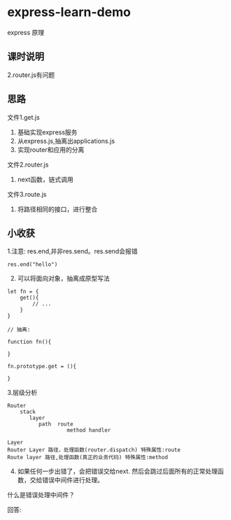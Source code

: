 # express-learn-demo
express  原理

## 课时说明

2.router.js有问题

## 思路

文件1.get.js
1. 基础实现express服务
2. 从express.js,抽离出applications.js
3. 实现router和应用的分离

文件2.router.js
1. next函数，链式调用

文件3.route.js
1. 将路径相同的接口，进行整合

## 小收获

1.注意: res.end,并非res.send。res.send会报错

```
res.end("hello")
```

2. 可以将面向对象，抽离成原型写法

```
let fn = {
    get(){
        // ...
    }
}

// 抽离:

function fn(){

}

fn.prototype.get = (){

}
```

3.层级分析

```
Router
    stack
       layer
          path  route
                   method handler

Layer
Router Layer 路径，处理函数(router.dispatch) 特殊属性:route
Route layer 路径,处理函数(真正的业务代码) 特殊属性:method

```

4. 如果任何一步出错了，会把错误交给next. 然后会跳过后面所有的正常处理函数，交给错误中间件进行处理。

什么是错误处理中间件？

回答: 